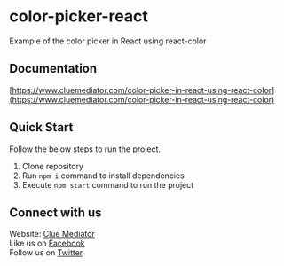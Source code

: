 # color-picker-react
Example of the color picker in React using react-color

## Documentation

[https://www.cluemediator.com/color-picker-in-react-using-react-color](https://www.cluemediator.com/color-picker-in-react-using-react-color)

## Quick Start

Follow the below steps to run the project.

1. Clone repository
2. Run `npm i` command to install dependencies
3. Execute `npm start` command to run the project

## Connect with us

Website: [Clue Mediator](https://www.cluemediator.com)  
Like us on [Facebook](https://www.facebook.com/thecluemediator)  
Follow us on [Twitter](https://twitter.com/cluemediator)
